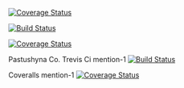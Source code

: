 
[![Coverage Status](https://coveralls.io/repos/github/upastushyna/Mention/badge.svg?branch=master)](https://coveralls.io/github/upastushyna/Mention?branch=master)

[![Build Status](https://travis-ci.com/upastushyna/Mention.svg?branch=master)](https://travis-ci.com/upastushyna/Mention)

[![Coverage Status](https://coveralls.io/repos/github/upastushyna/Mention/badge.svg?branch=master)](https://coveralls.io/github/upastushyna/Mention?branch=master)

Pastushyna Co.
Trevis Ci mention-1
[![Build Status](https://travis-ci.com/YuriiPastushyna/Mention-1.svg?branch=master)](https://travis-ci.com/YuriiPastushyna/Mention-1)

Coveralls mention-1
[![Coverage Status](https://coveralls.io/repos/github/YuriiPastushyna/Mention-1/badge.svg?branch=master)](https://coveralls.io/github/YuriiPastushyna/Mention-1?branch=master)
